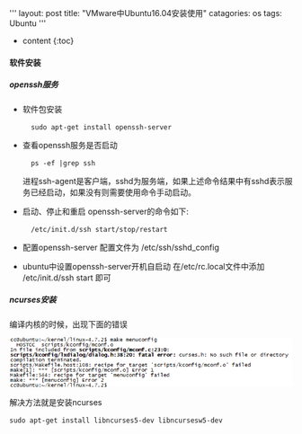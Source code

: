 '''
layout: post
title: "VMware中Ubuntu16.04安装使用"
catagories: os
tags: Ubuntu
'''

* content
{:toc}

#### 软件安装

##### openssh服务

* 软件包安装

        sudo apt-get install openssh-server

* 查看openssh服务是否启动

        ps -ef |grep ssh

    进程ssh-agent是客户端，sshd为服务端，如果上述命令结果中有sshd表示服务已经启动，如果没有则需要使用命令手动启动。

* 启动、停止和重启 openssh-server的命令如下:

        /etc/init.d/ssh start/stop/restart

* 配置openssh-server
  配置文件为 /etc/ssh/sshd_config

* ubuntu中设置openssh-server开机自启动
  在/etc/rc.local文件中添加 /etc/init.d/ssh start 即可


##### ncurses安装

编译内核的时候，出现下面的错误

  ![kernel_config_error](/image/ubuntu/kernel_config_error.png)

解决方法就是安装ncurses

    sudo apt-get install libncurses5-dev libncursesw5-dev



